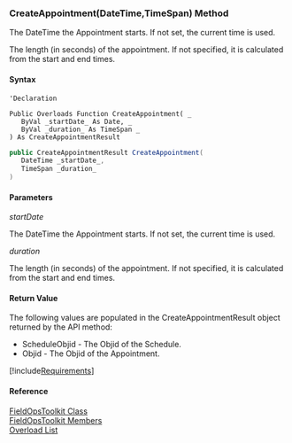 ﻿### CreateAppointment(DateTime,TimeSpan) Method

The DateTime the Appointment starts. If not set, the current time is used.

The length (in seconds) of the appointment. If not specified, it is calculated from the start and end times.

#### Syntax

```vbnet
'Declaration

Public Overloads Function CreateAppointment( _
   ByVal _startDate_ As Date, _
   ByVal _duration_ As TimeSpan _
) As CreateAppointmentResult
```

```csharp
public CreateAppointmentResult CreateAppointment( 
   DateTime _startDate_,
   TimeSpan _duration_
)
```

#### Parameters

_startDate_

The DateTime the Appointment starts. If not set, the current time is used.

_duration_

The length (in seconds) of the appointment. If not specified, it is calculated from the start and end times.

#### Return Value

The following values are populated in the CreateAppointmentResult object returned by the API method:

*   ScheduleObjid \- The Objid of the Schedule.
*   Objid \- The Objid of the Appointment.

[!include[Requirements](../partials/requirements.md)]

#### Reference

[FieldOpsToolkit Class](FChoice.Toolkits.Clarify~FChoice.Toolkits.Clarify.FieldOps.FieldOpsToolkit.md)  
[FieldOpsToolkit Members](FChoice.Toolkits.Clarify~FChoice.Toolkits.Clarify.FieldOps.FieldOpsToolkit_members.md)  
[Overload List](FChoice.Toolkits.Clarify~FChoice.Toolkits.Clarify.FieldOps.FieldOpsToolkit~CreateAppointment.md)